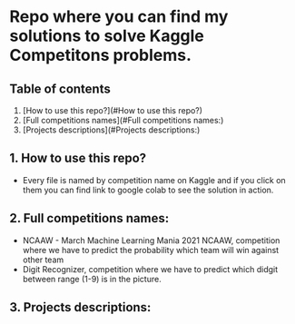 # Repo where you can find my solutions to solve Kaggle Competitons problems.
## Table of contents
1. [How to use this repo?](#How to use this repo?)
2. [Full competitions names](#Full competitions names:)
3. [Projects descriptions](#Projects descriptions:)
## 1. How to use this repo?
  - Every file is named by competition name on Kaggle and if you click on them you can find link to google colab    to see the solution in action.
## 2. Full competitions names:
 - NCAAW - March Machine Learning Mania 2021 NCAAW, competition where we have to predict the probability which team will win against other team
 - Digit Recognizer, competition where we have to predict which didgit between range (1-9) is in the picture.
## 3. Projects descriptions:
